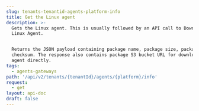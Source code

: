 ```yaml
---
slug: tenants-tenantid-agents-platform-info
title: Get the Linux agent
description: >-
  Gets the Linux agent. This is usually followed by an API call to Download
  Linux Agent.


  Returns the JSON payload containing package name, package size, package
  checksum. The response also contains package S3 bucket URL for downloading the
  agent directly.
tags:
  - agents-gateways
path: '/api/v2/tenants/{tenantId}/agents/{platform}/info'
request:
  - get
layout: api-doc
draft: false
---
```

